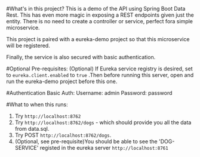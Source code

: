 #What's in this project?
This is a demo of the API using Spring Boot Data Rest.  This has even more magic in exposing a REST endpoints given just the entity. There is no need to create a controller or service, perfect fora simple microservice.

This project is paired with a eureka-demo project so that this microservice will be registered.

Finally, the service is also secured with basic authentication.

#Optional Pre-requisites:
(Optional)
If Eureka service registry is desired, set to `eureka.client.enabled` to `true` .Then before 
running this server, open and run the eureka-demo project before 
this one.


#Authentication
Basic Auth: 
Username: admin
Password: password

#What to when this runs:
1. Try `http://localhost:8762`
2. Try `http://localhost:8762/dogs` - which should provide you all the data from data.sql. 
3. Try POST `http://localhost:8762/dogs`.
4. (Optional, see pre-requisite)You should be able to see the 'DOG-SERVICE' registed in the eureka server `http://localhost:8761`